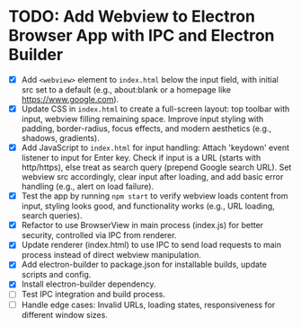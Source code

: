 # TODO: Add Webview to Electron Browser App with IPC and Electron Builder

- [x] Add `<webview>` element to `index.html` below the input field, with initial src set to a default (e.g., about:blank or a homepage like https://www.google.com).
- [x] Update CSS in `index.html` to create a full-screen layout: top toolbar with input, webview filling remaining space. Improve input styling with padding, border-radius, focus effects, and modern aesthetics (e.g., shadows, gradients).
- [x] Add JavaScript to `index.html` for input handling: Attach 'keydown' event listener to input for Enter key. Check if input is a URL (starts with http/https), else treat as search query (prepend Google search URL). Set webview src accordingly, clear input after loading, and add basic error handling (e.g., alert on load failure).
- [x] Test the app by running `npm start` to verify webview loads content from input, styling looks good, and functionality works (e.g., URL loading, search queries).
- [x] Refactor to use BrowserView in main process (index.js) for better security, controlled via IPC from renderer.
- [x] Update renderer (index.html) to use IPC to send load requests to main process instead of direct webview manipulation.
- [x] Add electron-builder to package.json for installable builds, update scripts and config.
- [x] Install electron-builder dependency.
- [ ] Test IPC integration and build process.
- [ ] Handle edge cases: Invalid URLs, loading states, responsiveness for different window sizes.
